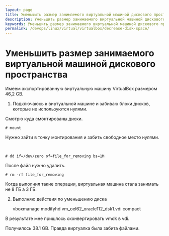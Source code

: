 ```yaml
---
layout: page
title: Уменьшить размер занимаемого виртуальной машиной дискового пространства
description: Уменьшить размер занимаемого виртуальной машиной дискового пространства
keywords: Уменьшить размер занимаемого виртуальной машиной дискового пространства
permalink: /devops/linux/virtual/virtualbox/decrease-disk-space/
---
```


# Уменьшить размер занимаемого виртуальной машиной дискового пространства

Имеем экспортированную виртуальную машину VirtualBox размером 46,2 GB.

1. Подключаюсь к виртуальной машине и забиваю блоки дисков, которые не используются нулями.

Смотрю куда смонтированы диски.

    # mount

Нужно зайти в точку монтирования и забить свободное место нулями.

<br/>

    # dd if=/dev/zero of=file_for_removing bs=1M

После файл нужно удалить.

    # rm -rf file_for_removing

Когда выполнил такие операции, виртуальная машина стала занимать не 8 ГБ а 3 ГБ.

2. Выполняю действия по уменьшению диска

    vboxmanage modifyhd vm_oel62_oracle112_dsk1.vdi compact

В результате мне пришлось сконвертировать vmdk в vdi.

Получилось 38.1 GB. Правда виртуалка была забита файлами.
